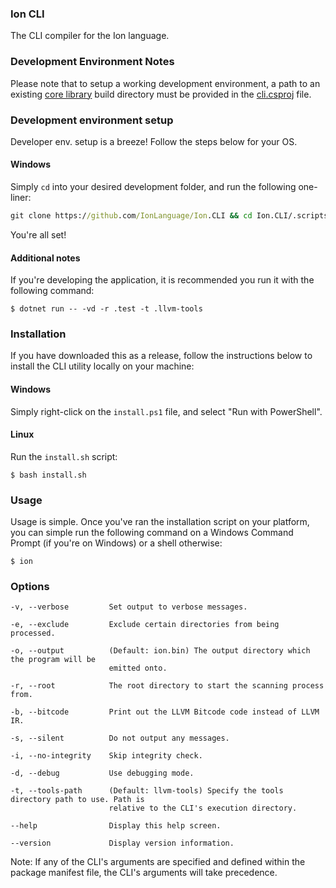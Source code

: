 ### Ion CLI

The CLI compiler for the Ion language.

### Development Environment Notes

Please note that to setup a working development environment, a path to an existing [core library](https://github.com/IonLanguage/Ion) build directory must be provided in the [cli.csproj](https://github.com/IonLanguage/Ion/cli/blob/5a577626af24a43f090903da00b05b7ca7b9876e/cli.csproj#L9) file.


### Development environment setup

Developer env. setup is a breeze! Follow the steps below for your OS.

#### Windows

Simply `cd` into your desired development folder, and run the following one-liner:
```cmd
git clone https://github.com/IonLanguage/Ion.CLI && cd Ion.CLI/.scripts/windows && setup-env.bat
```

You're all set!

#### Additional notes

If you're developing the application, it is recommended you run it with the following command:

```shell
$ dotnet run -- -vd -r .test -t .llvm-tools
```

### Installation

If you have downloaded this as a release, follow the instructions below to install the CLI utility locally on your machine:

#### Windows

Simply right-click on the `install.ps1` file, and select "Run with PowerShell".

#### Linux

Run the `install.sh` script:

```shell
$ bash install.sh
```

### Usage

Usage is simple. Once you've ran the installation script on your platform, you can simple run the following command on a Windows Command Prompt (if you're on Windows) or a shell otherwise:

```shell
$ ion
```

### Options

```
-v, --verbose         Set output to verbose messages.

-e, --exclude         Exclude certain directories from being processed.

-o, --output          (Default: ion.bin) The output directory which the program will be
                      emitted onto.

-r, --root            The root directory to start the scanning process from.

-b, --bitcode         Print out the LLVM Bitcode code instead of LLVM IR.

-s, --silent          Do not output any messages.

-i, --no-integrity    Skip integrity check.

-d, --debug           Use debugging mode.

-t, --tools-path      (Default: llvm-tools) Specify the tools directory path to use. Path is
                      relative to the CLI's execution directory.

--help                Display this help screen.

--version             Display version information.
```

Note: If any of the CLI's arguments are specified and defined within the package manifest file, the CLI's arguments will take precedence.
